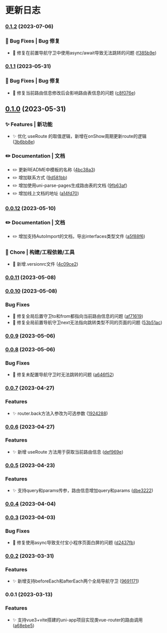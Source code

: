 # 更新日志 


### [0.1.2](https://gitee.com/fant-mini/uni-mini-router/compare/v0.1.1...v0.1.2) (2023-07-06)


### 🐛 Bug Fixes | Bug 修复

* 🐛 修复在前置导航守卫中使用async/await导致无法跳转的问题 ([f385b9e](https://gitee.com/fant-mini/uni-mini-router/commit/f385b9e5558a7174de05174031666574870282d4))

### [0.1.1](https://gitee.com/fant-mini/uni-mini-router/compare/v0.1.0...v0.1.1) (2023-05-31)


### 🐛 Bug Fixes | Bug 修复

* 🐛 修复当前路由信息修改后会影响路由表信息的问题 ([c8f076e](https://gitee.com/fant-mini/uni-mini-router/commit/c8f076e0cd41f26788d2f8f76fda18eed8fd759c))

## [0.1.0](https://gitee.com/fant-mini/uni-mini-router/compare/v0.0.12...v0.1.0) (2023-05-31)


### ✨ Features | 新功能

* ✨ 优化 useRoute 的取值逻辑，新增在onShow周期更新route的逻辑 ([3b6bb8e](https://gitee.com/fant-mini/uni-mini-router/commit/3b6bb8e776a35872f0261c78482f9bf2e00e4f87))


### ✏️ Documentation | 文档

* ✏️  更新README中模板的名称 ([4bc38a3](https://gitee.com/fant-mini/uni-mini-router/commit/4bc38a33bb4ef4a1157348078ad1ee1d6b5250ef))
* ✏️  增加联系方式 ([9d581bb](https://gitee.com/fant-mini/uni-mini-router/commit/9d581bba7b5b178eedd475a931081098d6dd1fbe))
* ✏️  增加使用uni-parse-pages生成路由表的文档 ([9fb63af](https://gitee.com/fant-mini/uni-mini-router/commit/9fb63afc8e02246db5440df898a6ac398d551ad7))
* ✏️  增加线上文档的地址 ([a14fd70](https://gitee.com/fant-mini/uni-mini-router/commit/a14fd70fffbc856d72c60d58a876628af36fe443))

### [0.0.12](https://gitee.com/fant-mini/uni-mini-router/compare/v0.0.11...v0.0.12) (2023-05-10)


### ✏️ Documentation | 文档

* ✏️  增加支持AutoImport的文档，导出interfaces类型文件 ([a5f88f6](https://gitee.com/fant-mini/uni-mini-router/commit/a5f88f6785c9770eb8a1930f261ee9681b3f2c9b))


### 🚀 Chore | 构建/工程依赖/工具

* 🚀 新增.versionrc文件 ([4c09ce2](https://gitee.com/fant-mini/uni-mini-router/commit/4c09ce2ea9cbe154ad0996d10977d68873468862))

### [0.0.11](https://gitee.com/fant-mini/uni-mini-router/compare/v0.0.10...v0.0.11) (2023-05-08)

### [0.0.10](https://gitee.com/fant-mini/uni-mini-router/compare/v0.0.9...v0.0.10) (2023-05-08)


### Bug Fixes

* 🐛 修复全局后置守卫to和from都指向当前路由信息的问题 ([af71619](https://gitee.com/fant-mini/uni-mini-router/commit/af7161983768d69ca7ff420ffeb80e905af121ae))
* 🐛 修复全局前置导航守卫next无法指向跳转类型不同的页面的问题 ([53b51ac](https://gitee.com/fant-mini/uni-mini-router/commit/53b51acff62c0179a757b493ab0521d0e8a35811))

### [0.0.9](https://gitee.com/fant-mini/uni-mini-router/compare/v0.0.8...v0.0.9) (2023-05-06)

### [0.0.8](https://gitee.com/fant-mini/uni-mini-router/compare/v0.0.7...v0.0.8) (2023-05-06)


### Bug Fixes

* 🐛 修复未配置导航守卫时无法跳转的问题 ([a646f52](https://gitee.com/fant-mini/uni-mini-router/commit/a646f52b31285fad51d4f0c9e5b188711d140269))

### [0.0.7](https://gitee.com/fant-mini/uni-mini-router/compare/v0.0.6...v0.0.7) (2023-04-27)


### Features

* ✨ router.back方法入参改为可选参数 ([1924288](https://gitee.com/fant-mini/uni-mini-router/commit/1924288b9910685300f584380f5bf1ced6822490))

### [0.0.6](https://gitee.com/fant-mini/uni-mini-router/compare/v0.0.5...v0.0.6) (2023-04-27)


### Features

* ✨ 新增 useRoute 方法用于获取当前路由信息 ([def969e](https://gitee.com/fant-mini/uni-mini-router/commit/def969e2bf338ec3e0eeb6db45039d6a0d102258))

### [0.0.5](https://gitee.com/fant-mini/uni-mini-router/compare/v0.0.4...v0.0.5) (2023-04-23)


### Features

* ✨ 支持query和params传参，路由信息增加query和params ([dbe3222](https://gitee.com/fant-mini/uni-mini-router/commit/dbe322274e48f59e92332df38073d6d8f088a993))

### [0.0.4](https://gitee.com/fant-mini/uni-mini-router/compare/v0.0.3...v0.0.4) (2023-04-04)

### [0.0.3](https://gitee.com/fant-mini/uni-read-pages-vite/compare/v0.0.2...v0.0.3) (2023-04-03)


### Bug Fixes

* 🐛 修复使用async导致支付宝小程序页面白屏的问题 ([d2437fb](https://gitee.com/fant-mini/uni-read-pages-vite/commit/d2437fb41b505bb9ed4dc34db777a15f9fae4280))

### [0.0.2](https://gitee.com/fant-mini/uni-read-pages-vite/compare/v0.0.1...v0.0.2) (2023-03-31)


### Features

* ✨ 新增支持beforeEach和afterEach两个全局导航守卫 ([9691171](https://gitee.com/fant-mini/uni-read-pages-vite/commit/96911711605bb8d6522c042a5720fbacdb50c1d8))

### 0.0.1 (2023-03-13)


### Features

* ✨ 支持vue3+vite搭建的uni-app项目实现类vue-router的路由调用 ([a68ebe5](https://gitee.com/fant-mini/uni-read-pages-vite/commit/a68ebe5c58966143edc592e762f001e51d2510d8))
